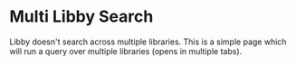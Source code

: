 # Multi Libby Search

Libby doesn't search across multiple libraries. This is a simple page which will run a query over multiple libraries (opens in multiple tabs).
